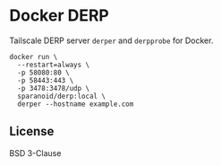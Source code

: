 # Docker DERP

Tailscale DERP server `derper` and `derpprobe` for Docker.

```fish
docker run \
  --restart=always \
  -p 58080:80 \
  -p 58443:443 \
  -p 3478:3478/udp \
  sparanoid/derp:local \
  derper --hostname example.com
```

## License

BSD 3-Clause
